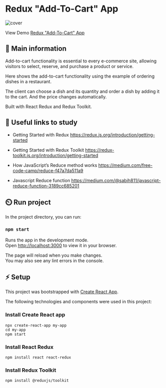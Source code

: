 # Redux "Add-To-Cart" App

![cover](.../../src/assets/.jpg)

View Demo <a href="" target="_blank">Redux "Add-To-Cart" App</a>

## 🦉 Main information

Add-to-cart functionality is essential to every e-commerce site, allowing visitors to select, reserve, and purchase a product or service.

Here shows the add-to-cart functionality using the example of ordering dishes in a restaurant.

The client can choose a dish and its quantity and order a dish by adding it to the cart. And the price changes automatically.

Built with React Redux and Redux Toolkit.

## 🦊 Useful links to study

- Getting Started with Redux https://redux.js.org/introduction/getting-started

- Getting Started with Redux Toolkit https://redux-toolkit.js.org/introduction/getting-started

- How JavaScript’s Reduce method works https://medium.com/free-code-camp/reduce-f47a7da511a9

- Javascript Reduce function https://medium.com/@sabih811/javascript-reduce-function-3189cc685201

## ⏲️ Run project

In the project directory, you can run:

### `npm start`

Runs the app in the development mode.\
Open [http://localhost:3000](http://localhost:3000) to view it in your browser.

The page will reload when you make changes.\
You may also see any lint errors in the console.

## ⚡ Setup

This project was bootstrapped with [Create React App](https://github.com/facebook/create-react-app). 

The following technologies and components were used in this project:

### Install Create React app

```
npx create-react-app my-app
cd my-app
npm start
```

### Install React Redux

```
npm install react react-redux
```

### Install Redux Toolkit

```
npm install @reduxjs/toolkit 
```

